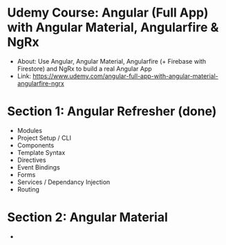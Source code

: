 # Udemy Course: Angular (Full App) with Angular Material, Angularfire & NgRx
- About: Use Angular, Angular Material, Angularfire (+ Firebase with Firestore) and NgRx to build a real Angular App
- Link: https://www.udemy.com/angular-full-app-with-angular-material-angularfire-ngrx

# Section 1: Angular Refresher (done)
- Modules
- Project Setup / CLI
- Components
- Template Syntax
- Directives
- Event Bindings
- Forms
- Services / Dependancy Injection
- Routing

# Section 2: Angular Material
-
